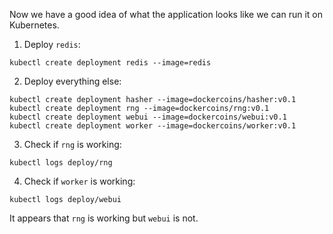 Now we have a good idea of what the application looks like we can run it on Kubernetes.

1. Deploy `redis`:

```execute
kubectl create deployment redis --image=redis
```

2. Deploy everything else:

```execute
kubectl create deployment hasher --image=dockercoins/hasher:v0.1
kubectl create deployment rng --image=dockercoins/rng:v0.1
kubectl create deployment webui --image=dockercoins/webui:v0.1
kubectl create deployment worker --image=dockercoins/worker:v0.1
```

3. Check if `rng` is working:

```execute
kubectl logs deploy/rng
```

4. Check if `worker` is working:

```execute
kubectl logs deploy/webui
```

It appears that `rng` is working but `webui` is not.
